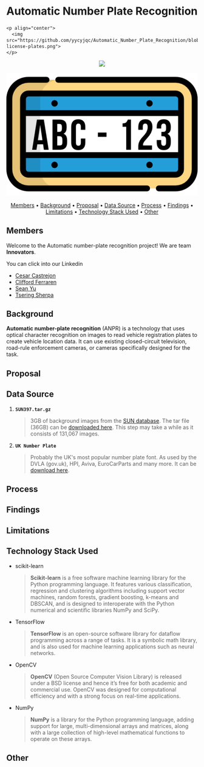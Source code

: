 # Automatic Number Plate Recognition
```
<p align="center">
  <img src="https://github.com/yycyjqc/Automatic_Number_Plate_Recognition/blob/master/Image/vehicle-license-plates.png">
</p>
```



<div style="text-align:center"><img src ="https://github.com/yycyjqc/Automatic_Number_Plate_Recognition/blob/master/Image/vehicle-license-plates.png" /></div>

![logo](Image/vehicle-license-plates.png)


<p align="center">
  <a href="#members">Members</a> •
  <a href="#background">Background</a> •
  <a href="#proposal">Proposal</a> •
  <a href="#data-source">Data Source</a> •
  <a href="#process">Process</a> •
  <a href="#findings">Findings</a> •
  <a href="#limitations">Limitations</a> •
  <a href="#technology-stack-used">Technology Stack Used</a> •
<a href="#other">Other</a>
</p>

## Members
Welcome to the Automatic number-plate recognition project! We are team **Innovators**.

You can click into our Linkedin 

-   [Cesar Castrejon](https://www.linkedin.com/in/cesar-castrejon-927164118/)
-   [Clifford Ferraren](https://www.linkedin.com/in/clifford-ferraren/)
-   [Sean Yu](https://www.linkedin.com/in/sean-yu-733205a6/)
-   [Tsering Sherpa](https://www.linkedin.com/in/tsering-sherpa-1171a7b4/)

## Background
**Automatic number-plate recognition** (ANPR) is a technology that uses optical character recognition on images to read vehicle registration plates to create vehicle location data. It can use existing closed-circuit television, road-rule enforcement cameras, or cameras specifically designed for the task. 

## Proposal

## Data Source

1. **```SUN397.tar.gz```**

   > 3GB of background images from the [SUN database](http://groups.csail.mit.edu/vision/SUN/). The tar file (36GB) can be [downloaded here](http://vision.princeton.edu/projects/2010/SUN/SUN397.tar.gz).   This step may take a while as it consists of 131,067 images.

2. **```UK Number Plate```**

   > Probably the UK's most popular number plate font. As used by the DVLA (gov.uk), HPI, Aviva, EuroCarParts and many more. It can be [download here]("https://www.dafont.com/uk-number-plate.font").


## Process 

## Findings 

## Limitations 

## Technology Stack Used
- scikit-learn

  > **Scikit-learn** is a free software machine learning library for the Python programming language. It features various classification, regression and clustering algorithms including support vector machines, random forests, gradient boosting, k-means and DBSCAN, and is designed to interoperate with the Python numerical and scientific libraries NumPy and SciPy.
- TensorFlow

  >**TensorFlow** is an open-source software library for dataflow programming across a range of tasks. It is a symbolic math library, and is also used for machine learning applications such as neural networks.

- OpenCV

  > **OpenCV** (Open Source Computer Vision Library) is released under a BSD license and hence it’s free for both academic and commercial use. OpenCV was designed for computational efficiency and with a strong focus on real-time applications.

- NumPy

  >**NumPy** is a library for the Python programming language, adding support for large, multi-dimensional arrays and matrices, along with a large collection of high-level mathematical functions to operate on these arrays.

## Other

